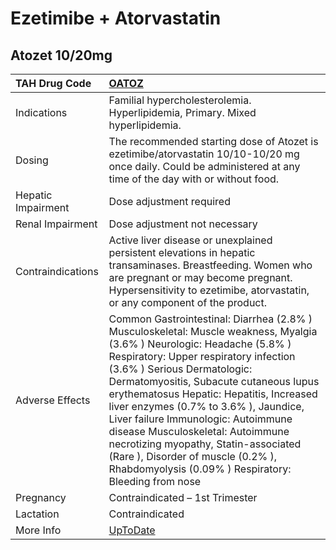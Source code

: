 # Ezetimibe + Atorvastatin

## Atozet 10/20mg

| TAH Drug Code      | [OATOZ](https://www.tahsda.org.tw/drugs/hissearch.php?drug_code=OATOZ)                                                                                                                                                                                                                                                                                                                                                                                                                                                                        |
|:-------------------|:----------------------------------------------------------------------------------------------------------------------------------------------------------------------------------------------------------------------------------------------------------------------------------------------------------------------------------------------------------------------------------------------------------------------------------------------------------------------------------------------------------------------------------------------|
| Indications        | Familial hypercholesterolemia. Hyperlipidemia, Primary. Mixed hyperlipidemia.                                                                                                                                                                                                                                                                                                                                                                                                                                                                 |
| Dosing             | The recommended starting dose of Atozet is ezetimibe/atorvastatin 10/10-10/20 mg once daily. Could be administered at any time of the day with or without food.                                                                                                                                                                                                                                                                                                                                                                               |
| Hepatic Impairment | Dose adjustment required                                                                                                                                                                                                                                                                                                                                                                                                                                                                                                                      |
| Renal Impairment   | Dose adjustment not necessary                                                                                                                                                                                                                                                                                                                                                                                                                                                                                                                 |
| Contraindications  | Active liver disease or unexplained persistent elevations in hepatic transaminases. Breastfeeding. Women who are pregnant or may become pregnant. Hypersensitivity to ezetimibe, atorvastatin, or any component of the product.                                                                                                                                                                                                                                                                                                               |
| Adverse Effects    | Common Gastrointestinal: Diarrhea (2.8% ) Musculoskeletal: Muscle weakness, Myalgia (3.6% ) Neurologic: Headache (5.8% ) Respiratory: Upper respiratory infection (3.6% ) Serious Dermatologic: Dermatomyositis, Subacute cutaneous lupus erythematosus Hepatic: Hepatitis, Increased liver enzymes (0.7% to 3.6% ), Jaundice, Liver failure Immunologic: Autoimmune disease Musculoskeletal: Autoimmune necrotizing myopathy, Statin-associated (Rare ), Disorder of muscle (0.2% ), Rhabdomyolysis (0.09% ) Respiratory: Bleeding from nose |
| Pregnancy          | Contraindicated – 1st Trimester                                                                                                                                                                                                                                                                                                                                                                                                                                                                                                               |
| Lactation          | Contraindicated                                                                                                                                                                                                                                                                                                                                                                                                                                                                                                                               |
| More Info          | [UpToDate](https://www.uptodate.com/contents/ezetimibe-and-atorvastatin-drug-information)                                                                                                                                                                                                                                                                                                                                                                                                                                                     |

